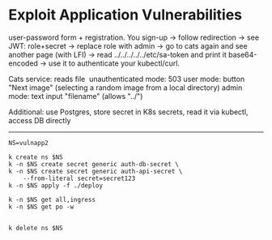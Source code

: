 # Exploit Application Vulnerabilities

user-password form + registration.
You sign-up -> follow redirection -> see JWT: role+secret -> replace role with admin -> go to cats again and see another page (with LFI) -> read ../../../../../etc/sa-token and print it base64-encoded -> use it to authenticate your kubectl/curl.

Cats service:
    reads file <img data="base-64-encoded-content"/>
    unauthenticated mode: 503
    user mode: button "Next image" (selecting a random image from a local directory)
    admin mode: text input "filename" (allows "../")

Additional: use Postgres, store secret in K8s secrets, read it via kubectl, access DB directly


---

```
NS=vulnapp2

k create ns $NS
k -n $NS create secret generic auth-db-secret \
k -n $NS create secret generic auth-api-secret \
    --from-literal secret=secret123
k -n $NS apply -f ./deploy

k -n $NS get all,ingress
k -n $NS get po -w


k delete ns $NS

```
